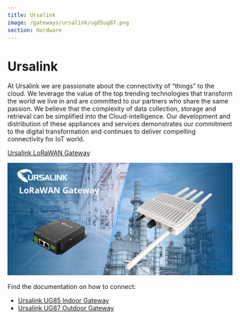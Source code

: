 ```yaml
---
title: Ursalink
image: /gateways/ursalink/ug85ug87.png
section: Hardware
---
```



# Ursalink

At Ursalink we are passionate about the connectivity of “things” to the cloud. We leverage the value of the top trending technologies that transform the world we live in and are committed to our partners who share the same passion. We believe that the complexity of data collection, storage and retrieval can be simplified into the Cloud-intelligence. Our development and distribution of these appliances and services demonstrates our commitment to the digital transformation and continues to deliver compelling connectivity for IoT world.

[Ursalink LoRaWAN Gateway](https://www.ursalink.com/en/ad-lorawan-gateway/)

![Ursalink_LoRaWAN_Gateway](ug85ug87.png)

Find the documentation on how to connect:
- [Ursalink UG85 Indoor Gateway](https://www.thethingsnetwork.org/docs/gateways/ursalink/ug85.html)
- [Ursalink UG87 Outdoor Gateway](https://www.thethingsnetwork.org/docs/gateways/ursalink/ug87.html)

